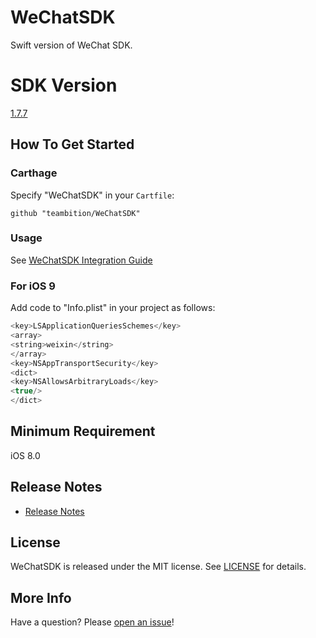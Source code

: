 # WeChatSDK
Swift version of WeChat SDK.

# SDK Version
[1.7.7](https://open.weixin.qq.com/cgi-bin/showdocument?action=dir_list&t=resource/res_list&verify=1&id=open1419319164&token=&lang=zh_CN)

## How To Get Started
### Carthage
Specify "WeChatSDK" in your ```Cartfile```:
```ogdl 
github "teambition/WeChatSDK"
```

### Usage
See [WeChatSDK Integration Guide](https://open.weixin.qq.com/cgi-bin/showdocument?action=dir_list&t=resource/res_list&verify=1&id=1417694084&token=&lang=zh_CN)

### For iOS 9
Add code to "Info.plist" in your project as follows:
```swift
<key>LSApplicationQueriesSchemes</key>
<array>
<string>weixin</string>
</array>
<key>NSAppTransportSecurity</key>
<dict>
<key>NSAllowsArbitraryLoads</key>
<true/>
</dict>
```

## Minimum Requirement
iOS 8.0

## Release Notes
* [Release Notes](https://github.com/teambition/WeChatSDK/releases)

## License
WeChatSDK is released under the MIT license. See [LICENSE](https://github.com/teambition/WeChatSDK/blob/master/LICENSE.md) for details.

## More Info
Have a question? Please [open an issue](https://github.com/teambition/WeChatSDK/issues/new)!

